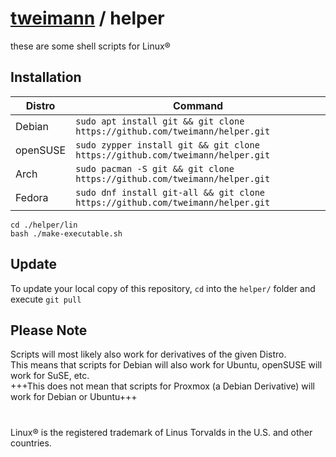 # [tweimann](https://github.com/tweimann) / helper
these are some shell scripts for Linux®

## Installation
| Distro        | Command                                                                            |
|---------------|------------------------------------------------------------------------------------|
| Debian        | ```sudo apt install git && git clone https://github.com/tweimann/helper.git```     |
| openSUSE      | ```sudo zypper install git && git clone https://github.com/tweimann/helper.git```  |
| Arch          | ```sudo pacman -S git && git clone https://github.com/tweimann/helper.git```       |
| Fedora        | ```sudo dnf install git-all && git clone https://github.com/tweimann/helper.git``` |

    cd ./helper/lin
    bash ./make-executable.sh

## Update
To update your local copy of this repository, ```cd``` into the ```helper/``` folder and execute ```git pull```

## Please Note
Scripts will most likely also work for derivatives of the given Distro.\
This means that scripts for Debian will also work for Ubuntu, openSUSE will work for SuSE, etc.\
+++This does not mean that scripts for Proxmox (a Debian Derivative) will work for Debian or Ubuntu+++

#
Linux® is the registered trademark of Linus Torvalds in the U.S. and other countries.